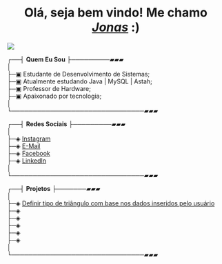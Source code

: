 <h1 align="center"><strong> Olá, seja bem vindo! Me chamo <em><u>Jonas</u></em> :) </h1></strong>
<img src="https://user-images.githubusercontent.com/70382532/138322189-2db8df52-9dcb-40a0-88a8-c365466bd33d.gif">

┌──┤ <strong>Quem Eu Sou</strong> ├─────────▰▰▰ <br>
│<br>
├─▣ Estudante de Desenvolvimento de Sistemas;<br>
├─▣ Atualmente estudando Java | MySQL | Astah;<br>
├─▣ Professor de Hardware;<br>
├─▣ Apaixonado por tecnologia;<br>
│<br>
└───────────────────────────────▰▰▰<br>


┌──┤ <strong>Redes Sociais</strong> ├─────────▰▰▰<br>
│<br>
├─◈ <a href="https://www.instagram.com/jonas.a.jato/">Instagram</a><br>
├─◈ <a href="mailto:jonassartori2@gmail.com">E-Mail</a><br>
├─◈ <a href="https://www.facebook.com/jonasajato">Facebook</a><br>
├─◈ <a href="https://www.linkedin.com/in/jonasajato/">LinkedIn</a><br>
│<br>
└───────────────────────────────▰▰▰<br>

┌──┤ <strong>Projetos</strong> ├───────▰▰▰<br>
│<br>
├─◈ <a href="https://github.com/jonasajato/Triangulo">Definir tipo de triângulo com base nos dados inseridos pelo usuário</a><br>
├─◈ <br>
├─◈ <br>
├─◈ <br>
├─◈ <br>
├─◈ <br>
│<br>
└───────────────────────────────▰▰▰<br>

